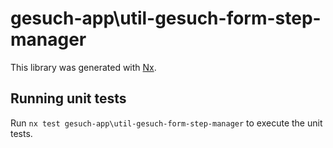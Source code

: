 # gesuch-app\util-gesuch-form-step-manager

This library was generated with [Nx](https://nx.dev).

## Running unit tests

Run `nx test gesuch-app\util-gesuch-form-step-manager` to execute the unit tests.
